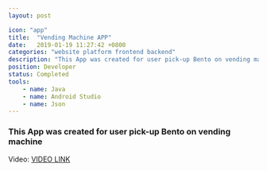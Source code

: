 ```yaml
---
layout: post

icon: "app"
title:  "Vending Machine APP"
date:   2019-01-19 11:27:42 +0800
categories: "website platform frontend backend"
description: "This App was created for user pick-up Bento on vending machine"
position: Developer
status: Completed
tools: 
    - name: Java
    - name: Android Studio
    - name: Json
---
```

### This App was created for user pick-up Bento on vending machine
Video: [VIDEO LINK](https://youtu.be/IZIJnqQiqBg)